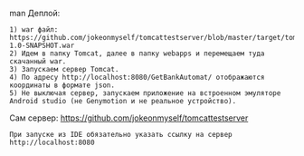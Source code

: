 man Деплой:

    1) war файл: https://github.com/jokeonmyself/tomcattestserver/blob/master/target/tomcatservlet-1.0-SNAPSHOT.war
    2) Идем в папку Tomcat, далее в папку webapps и перемещаем туда скачанный war.
    3) Запускаем сервер Tomcat.
    4) По адресу http://localhost:8080/GetBankAutomat/ отображаются координаты в формате json.
    5) Не выключая сервер, запускаем приложение на встроенном эмуляторе Android studio (не Genymotion и не реальное устройство).


Сам сервер: https://github.com/jokeonmyself/tomcattestserver

    При запуске из IDE обязательно указать ссылку на сервер http://localhost:8080

